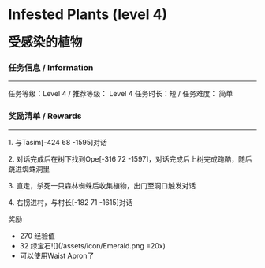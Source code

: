 # Infested Plants (level 4)
<span style="font-size: 25px;">**受感染的植物**</span>

### 任务信息 / Information
---
任务等级：Level 4 / 推荐等级： Level 4
任务时长：短 / 任务难度： 简单


### 奖励清单 / Rewards
----

<span class="stage-index">1.</span> 与<NPC>Tasim</NPC><CC>[-424 68 -1595]</CC>对话 

<span class="stage-index">2.</span> 对话完成后在树下找到<NPC>Ope</NPC><CC>[-316 72 -1597]</CC>，对话完成后上树完成跑酷，随后跳进蜘蛛洞里

<span class="stage-index">3.</span> 直走，杀死一只森林蜘蛛后收集植物，出门至洞口触发对话

<span class="stage-index">4.</span> 右拐进村，与<NPC>村长</NPC><CC>[-182 71 -1615]</CC>对话

奖励  

+ 270 经验值
+ 32 绿宝石![](/assets/icon/Emerald.png =20x)
+ 可以使用Waist Apron了
